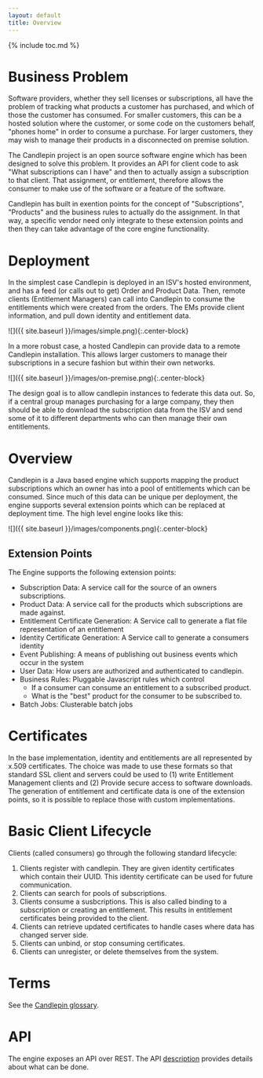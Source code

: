 ```yaml
---
layout: default
title: Overview
---
```

{% include toc.md %}

# Business Problem
Software providers, whether they sell licenses or subscriptions, all have the
problem of tracking what products a customer has purchased, and which of those
the customer has consumed. For smaller customers, this can be a hosted solution
where the customer, or some code on the customers behalf, "phones home" in
order to consume a purchase. For larger customers, they may wish to manage
their products in a disconnected on premise solution.

The Candlepin project is an open source software engine which has been designed
to solve this problem. It provides an API for client code to ask "What
subscriptions can I have" and then to actually assign a subscription to that
client. That assignment, or entitlement, therefore allows the consumer to make
use of the software or a feature of the software.

Candlepin has built in exention points for the concept of "Subscriptions",
"Products" and the business rules to actually do the assignment. In that way, a
specific vendor need only integrate to these extension points and then they can
take advantage of the core engine functionality.

# Deployment
In the simplest case Candlepin is deployed in an ISV's hosted environment, and
has a feed (or calls out to get) Order and Product Data. Then, remote clients
(Entitlement Managers) can call into Candlepin to consume the entitlements
which were created from the orders. The EMs provide client information, and
pull down identity and entitlement data.

![]({{ site.baseurl }}/images/simple.png){:.center-block}

In a more robust case, a hosted Candlepin can provide data to a remote
Candlepin installation. This allows larger customers to manage their
subscriptions in a secure fashion but within their own networks.

![]({{ site.baseurl }}/images/on-premise.png){:.center-block}

The design goal is to allow candlepin instances to federate this data out. So,
if a central group manages purchasing for a large company, they then should be
able to download the subscription data from the ISV and send some of it to
different departments who can then manage their own entitlements.

# Overview
Candlepin is a Java based engine which supports mapping the product
subscriptions which an owner has into a pool of entitlements which can be
consumed. Since much of this data can be unique per deployment, the engine
supports several extension points which can be replaced at deployment time. The
high level engine looks like this:

![]({{ site.baseurl }}/images/components.png){:.center-block}

## Extension Points
The Engine supports the following extension points:

* Subscription Data: A service call for the source of an owners subscriptions.
* Product Data: A service call for the products which subscriptions are made against.
* Entitlement Certificate Generation: A Service call to generate a flat file representation of an entitlement
* Identity Certificate Generation: A Service call to generate a consumers identity
* Event Publishing: A means of publishing out business events which occur in the system
* User Data: How users are authorized and authenticated to candlepin.
* Business Rules: Pluggable Javascript rules which control
  * If a consumer can consume an entitlement to a subscribed product.
  * What is the "best" product for the consumer to be subscribed to.
* Batch Jobs: Clusterable batch jobs

# Certificates
In the base implementation, identity and entitlements are all represented by
x.509 certificates. The choice was made to use these formats so that standard
SSL client and servers could be used to (1) write Entitlement Management
clients and (2) Provide secure access to software downloads. The generation of
entitlement and certificate data is one of the extension points, so it is
possible to replace those with custom implementations.

# Basic Client Lifecycle
Clients (called consumers) go through the following standard lifecycle:

1. Clients register with candlepin. They are given identity certificates which contain their UUID. This identity certificate can be used for future communication.
1. Clients can search for pools of subscriptions.
1. Clients consume a susbcriptions. This is also called binding to a subscription or creating an entitlement. This results in entitlement certificates being provided to the client.
1. Clients can retrieve updated certificates to handle cases where data has changed server side.
1. Clients can unbind, or stop consuming certificates.
1. Clients can unregister, or delete themselves from the system.

# Terms
See the [Candlepin glossary](glossary.html).

# API
The engine exposes an API over REST. The API [description](api.html) provides details about what can be done.
